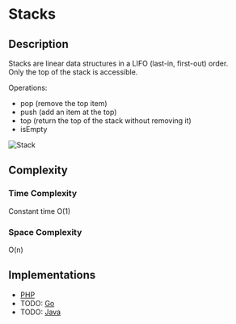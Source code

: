 # Stacks
## Description
Stacks are linear data structures in a LIFO (last-in, first-out) order.  
Only the top of the stack is accessible.

Operations:
- pop (remove the top item)
- push (add an item at the top)
- top (return the top of the stack without removing it)
- isEmpty

![Stack](https://upload.wikimedia.org/wikipedia/commons/b/b4/Lifo_stack.png)

## Complexity
### Time Complexity
Constant time O(1)

### Space Complexity
O(n)

## Implementations
- [PHP](./PHP)
- TODO: [Go](./Go)
- TODO: [Java](./Java)
